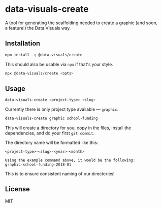 # data-visuals-create

A tool for generating the scaffolding needed to create a graphic (and soon, a feature!) the Data Visuals way.

## Installation

```sh
npm install -g @data-visuals/create
```

This should also be usable via `npx` if that's your style.

```sh
npx @data-visuals/create <opts>
```

## Usage

```sh
data-visuals-create <project-type> <slug>
```

Currently there is only project type available — `graphic`.

```sh
data-visuals-create graphic school-funding
```

This will create a directory for you, copy in the files, install the dependencies, and do your first `git commit`.

The directory name will be formatted like this:

```
<project-type>-<slug>-<year>-<month>

Using the example command above, it would be the following:
graphic-school-funding-2018-01
```

This is to ensure consistent naming of our directories!

## License

MIT
